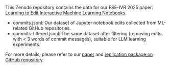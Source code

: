 This Zenodo repository contains the data for our FSE-IVR 2025 paper: [Learning to Edit Interactive Machine Learning Notebooks](https://pengyunie.github.io/p/JinETAL25NotebookEdit.pdf).

- commits.jsonl: Our dataset of Jupyter notebook edits collected from ML-related GitHub repositories.
- commits-filtered.jsonl: The same dataset after filtering (removing edits with < 3 words of commit messages), suitable for LLM learning experiments.

For more details, please refer to our [paper](https://pengyunie.github.io/p/JinETAL25NotebookEdit.pdf) and [replication package on GitHub repository](https://github.com/uw-swag/ipynb-edit).
